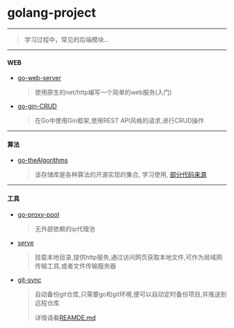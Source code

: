 # golang-project

---
> 学习过程中，常见的后端模块...

---
#### WEB
- [go-web-server](https://github.com/WangJiu-czy/golang-demo/tree/main/go-web-server)
  >使用原生的net/http编写一个简单的web服务(入门)


- [go-gin-CRUD](https://github.com/WangJiu-czy/golang-demo/tree/main/go-gin-CRUD) 
  >在Go中使用Gin框架,使用REST API风格的请求,进行CRUD操作


---

#### 算法
- [go-theAlgorithms](https://github.com/WangJiu-czy/golang-demo/tree/main/go-theAlgorithms)
   >该存储库是各种算法的开源实现的集合, 学习使用, [部分代码来源](https://github.com/TheAlgorithms/Go)


---

#### 工具
- [go-proxy-pool](https://github.com/WangJiu-czy/golang-demo/tree/main/go-proxy-pool)
  >无外部依赖的ip代理池

- [serve](https://github.com/WangJiu-czy/golang-demo/tree/main/serve)
   >挂载本地目录,提供http服务,通过访问网页获取本地文件,可作为局域网传输工具,或者文件传输服务器 

- [git-sync](https://github.com/WangJiu-czy/golang-demo/tree/main/git-sync)
  >自动备份git仓库,只需要go和git环境,便可以自动定时备份项目,并推送到远程仓库
  > 
  > 详情请看[REAMDE.md](https://github.com/WangJiu-czy/golang-demo/blob/main/git-sync/README.md)
